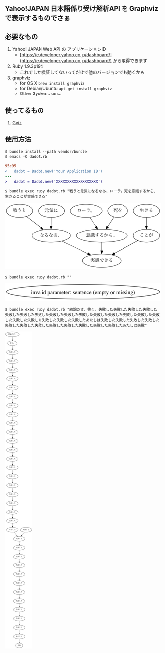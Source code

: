 Yahoo!JAPAN 日本語係り受け解析API を Graphviz で表示するものでさぁ
----------------------------------------------------------------

## 必要なもの

1. Yahoo! JAPAN Web API の アプリケーションID
    - [https://e.developer.yahoo.co.jp/dashboard/](https://e.developer.yahoo.co.jp/dashboard/) から取得できます
1. Ruby 1.9.3p194
    - これでしか検証してないってだけで他のバージョンでも動くかも
1. graphviz
    - for OS X `brew install graphviz`
    - for Debian/Ubuntu `apt-get install graphviz`
    - Other System.. um...

## 使ってるもの

1. [Gviz](http://rubygems.org/gems/gviz)

## 使用方法

```
$ bundle install --path vendor/bundle
$ emacs -Q dadot.rb
```

```diff
95c95
<   dadot = Dadot.new('Your Application ID')
---
>   dadot = Dadot.new('XXXXXXXXXXXXXXXXXXX')
```

```
$ bundle exec ruby dadot.rb "戦うと元気になるなあ、ローラ。死を意識するから、生きることが実感できる"
```

![example1](./example1.png)


```
$ bundle exec ruby dadot.rb ""
```

![example2](./example2.png)

```
$ bundle exec ruby dadot.rb "結論だけ、書く。失敗した失敗した失敗した失敗した失敗した失敗した失敗した失敗した失敗した失敗した失敗した失敗した失敗した失敗した失敗した失敗した失敗した失敗した失敗した失敗したあたしは失敗した失敗した失敗した失敗した失敗した失敗した失敗した失敗した失敗した失敗した失敗した失敗したあたしは失敗"
```

![example3](./example3.png)
